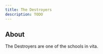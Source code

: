 ```yaml
---
title: The Destroyers
description: TODO
---
```


## About
The Destroyers are one of the schools in vita.